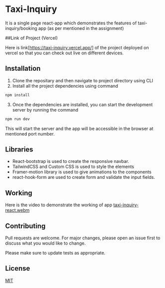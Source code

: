 # Taxi-Inquiry

It is a single page react-app which demonstrates the features of taxi-inquiry/booking app (as per mentioned in the assignment)

##Link of Project (Vercel)

Here is link[https://taxi-inquiry.vercel.app/] of the project deployed on vercel so that you can check out live on different devices.

## Installation

1. Clone the repositary and then navigate to project directory using CLI
2. Install all the project dependencies using command
```bash
npm install
```
3. Once the dependencies are installed, you can start the development server by running the command
```bash
npm run dev
```
This will start the server and the app will be accessible in the browser at mentioned port number.

## Libraries

* React-bootstrap is used to create the responsive navbar.
* TailwindCSS and Custom CSS is used to style the elements
* Framer-motion library is used to give animations to the components
* react-hook-form are used to create form and validate the input fields.

## Working
Here is the video to demonstrate the working of app
[taxi-inquiry-react.webm](https://user-images.githubusercontent.com/81821878/233685494-fad57cc9-22f8-4934-9831-2abd6fa852c4.webm)

## Contributing

Pull requests are welcome. For major changes, please open an issue first
to discuss what you would like to change.

Please make sure to update tests as appropriate.

## License

[MIT](https://github.com/ishan249/taxi-inquiry/blob/master/LICENSE)
